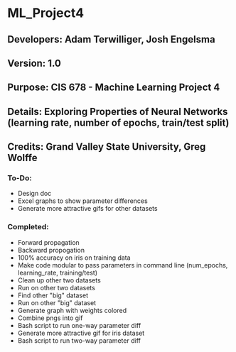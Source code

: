 # ML_Project4

## Developers: Adam Terwilliger, Josh Engelsma
## Version: 1.0
## Purpose: CIS 678 - Machine Learning Project 4
## Details: Exploring Properties of Neural Networks (learning rate, number of epochs, train/test split)
## Credits: Grand Valley State University, Greg Wolffe

### To-Do:  
- Design doc
- Excel graphs to show parameter differences
- Generate more attractive gifs for other datasets

### Completed:
- Forward propagation
- Backward propogation
- 100% accuracy on iris on training data
- Make code modular to pass parameters in command line (num_epochs, learning_rate, training/test)
- Clean up other two datasets
- Run on other two datasets
- Find other "big" dataset
- Run on other "big" dataset
- Generate graph with weights colored
- Combine pngs into gif
- Bash script to run one-way parameter diff
- Generate more attractive gif for iris dataset
- Bash script to run two-way parameter diff
